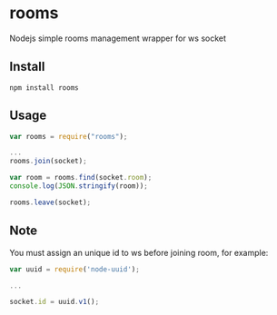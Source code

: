 # rooms
Nodejs simple rooms management wrapper for ws socket

## Install

    npm install rooms

## Usage

```js
var rooms = require("rooms");

...
rooms.join(socket);

var room = rooms.find(socket.room);
console.log(JSON.stringify(room));

rooms.leave(socket);
```

## Note
You must assign an unique id to ws before joining room, for example:

```js
var uuid = require('node-uuid');

...

socket.id = uuid.v1();
```
